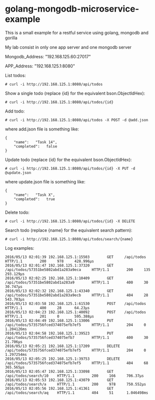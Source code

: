 golang-mongodb-microservice-example
===================================

This is a small example for a restful service using golang, mongodb and gorilla

My lab consist in only one app server and one mongodb server

Mongodb_Address: "192.168.125.60:27017"

APP_Address: "192.168.125.1:8080"

List todos:

	# curl -i http://192.168.125.1:8080/api/todos

Show a single todo (replace {id} for the equivalent bson.ObjectIdHex):

	# curl -i http://192.168.125.1:8080/api/todos/{id}

Add todo:

	# curl -i http://192.168.125.1:8080/api/todos -X POST -d @add.json

where add.json file is something like:

	{
		"name":   "Task 14",
		"completed":   false
	}

Update todo (replace {id} for the equivalent bson.ObjectIdHex):

	# curl -i http://192.168.125.1:8080/api/todos/{id} -X PUT -d @update.json

where update.json file is something like:

	{
		"name":   "Task X",
		"completed":   true
	}

Delete todo:

	# curl -i http://192.168.125.1:8080/api/todos/{id} -X DELETE

Search todo (replace {name} for the equivalent search pattern):

	# curl -i http://192.168.125.1:8080/api/todos/search/{name}

Log examples:

	2016/05/13 02:01:39 192.168.125.1:15503        GET     /api/todos      HTTP/1.1        200     978     428.996µs
	2016/05/13 02:01:47 192.168.125.1:37320        GET     /api/todos/57351be5802abd1a283a9eca     HTTP/1.1        200     135     293.129µs
	2016/05/13 02:02:25 192.168.125.1:10409        GET     /api/todos/57351be5802abd1a283a9        HTTP/1.1        400     30      30.747µs
	2016/05/13 02:02:32 192.168.125.1:43340        GET     /api/todos/57351be5802abd1a283a9ecb     HTTP/1.1        404     28      543.703µs
	2016/05/13 02:03:58 192.168.125.1:61530        POST    /api/todos      HTTP/1.1        400     28      64.23µs
	2016/05/13 02:04:23 192.168.125.1:40092        POST    /api/todos      HTTP/1.1        201     0       595.388µs
	2016/05/13 02:04:49 192.168.125.1:13006        PUT     /api/todos/5735756fced374075efb7ef5     HTTP/1.1        204     0       1.204126ms
	2016/05/13 02:04:58 192.168.125.1:39523        PUT     /api/todos/5735756fced374075efb7        HTTP/1.1        400     30      21.706µs
	2016/05/13 02:05:21 192.168.125.1:17209        DELETE  /api/todos/5735756fced374075efb7ef5     HTTP/1.1        204     0       1.297254ms
	2016/05/13 02:05:25 192.168.125.1:39753        DELETE  /api/todos/5735756fced374075efb7ef5     HTTP/1.1        404     68      365.565µs
	2016/05/13 02:05:47 192.168.125.1:33098        GET     /api/todos/search/10    HTTP/1.1        200     166     706.37µs
	2016/05/13 02:05:53 192.168.125.1:43079        GET     /api/todos/search/a     HTTP/1.1        200     978     750.552µs
	2016/05/13 02:05:56 192.168.125.1:41361        GET     /api/todos/search/aq    HTTP/1.1        404     51      1.046498ms
